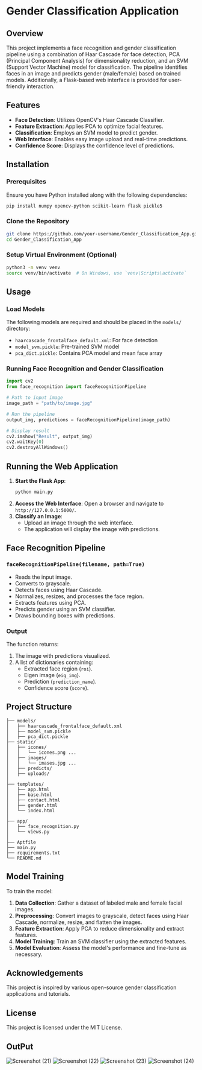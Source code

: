 # Gender Classification Application

## Overview
This project implements a face recognition and gender classification pipeline using a combination of Haar Cascade for face detection, PCA (Principal Component Analysis) for dimensionality reduction, and an SVM (Support Vector Machine) model for classification. The pipeline identifies faces in an image and predicts gender (male/female) based on trained models. Additionally, a Flask-based web interface is provided for user-friendly interaction.

## Features
- **Face Detection**: Utilizes OpenCV's Haar Cascade Classifier.
- **Feature Extraction**: Applies PCA to optimize facial features.
- **Classification**: Employs an SVM model to predict gender.
- **Web Interface**: Enables easy image upload and real-time predictions.
- **Confidence Score**: Displays the confidence level of predictions.

## Installation
### Prerequisites
Ensure you have Python installed along with the following dependencies:

```bash
pip install numpy opencv-python scikit-learn flask pickle5
```

### Clone the Repository
```bash
git clone https://github.com/your-username/Gender_Classification_App.git
cd Gender_Classification_App
```

### Setup Virtual Environment (Optional)
```bash
python3 -m venv venv
source venv/bin/activate  # On Windows, use `venv\Scripts\activate`
```

## Usage
### Load Models
The following models are required and should be placed in the `models/` directory:
- `haarcascade_frontalface_default.xml`: For face detection
- `model_svm.pickle`: Pre-trained SVM model
- `pca_dict.pickle`: Contains PCA model and mean face array

### Running Face Recognition and Gender Classification
```python
import cv2
from face_recognition import faceRecognitionPipeline

# Path to input image
image_path = "path/to/image.jpg"

# Run the pipeline
output_img, predictions = faceRecognitionPipeline(image_path)

# Display result
cv2.imshow("Result", output_img)
cv2.waitKey(0)
cv2.destroyAllWindows()
```

## Running the Web Application
1. **Start the Flask App**:
   ```bash
   python main.py
   ```
2. **Access the Web Interface**:
   Open a browser and navigate to `http://127.0.0.1:5000/`.
3. **Classify an Image**:
   - Upload an image through the web interface.
   - The application will display the image with predictions.

## Face Recognition Pipeline
### `faceRecognitionPipeline(filename, path=True)`
- Reads the input image.
- Converts to grayscale.
- Detects faces using Haar Cascade.
- Normalizes, resizes, and processes the face region.
- Extracts features using PCA.
- Predicts gender using an SVM classifier.
- Draws bounding boxes with predictions.

### Output
The function returns:
1. The image with predictions visualized.
2. A list of dictionaries containing:
   - Extracted face region (`roi`).
   - Eigen image (`eig_img`).
   - Prediction (`prediction_name`).
   - Confidence score (`score`).

## Project Structure
```
├── models/
│   ├── haarcascade_frontalface_default.xml
│   ├── model_svm.pickle
│   ├── pca_dict.pickle
├── static/
│   ├── icones/
│   │   └── icones.png ...
│   ├── images/
│   │   └── imases.jpg ...
│   ├── predicts/
│   ├── uploads/
│   
├── templates/
│   ├── app.html
│   ├── base.html
│   ├── contact.html
│   ├── gender.html
│   └── index.html
│
├── app/
│   ├── face_recognition.py
│   └── views.py
│
├── Aptfile
├── main.py
├── requirements.txt
└── README.md
```

## Model Training
To train the model:
1. **Data Collection**: Gather a dataset of labeled male and female facial images.
2. **Preprocessing**: Convert images to grayscale, detect faces using Haar Cascade, normalize, resize, and flatten the images.
3. **Feature Extraction**: Apply PCA to reduce dimensionality and extract features.
4. **Model Training**: Train an SVM classifier using the extracted features.
5. **Model Evaluation**: Assess the model's performance and fine-tune as necessary.

## Acknowledgements
This project is inspired by various open-source gender classification applications and tutorials.

## License
This project is licensed under the MIT License.

## OutPut
![Screenshot (21)](https://github.com/user-attachments/assets/090c78b0-b607-4c7a-931a-cbd661249834)
![Screenshot (22)](https://github.com/user-attachments/assets/92e7c05b-e5ee-4e0f-8b9c-bca6377a50f3)
![Screenshot (23)](https://github.com/user-attachments/assets/04b73b64-b57c-475a-9c6d-1732cfd358e7)
![Screenshot (24)](https://github.com/user-attachments/assets/dfc18e78-87c5-470a-9ebd-9310e8c1bc58)

